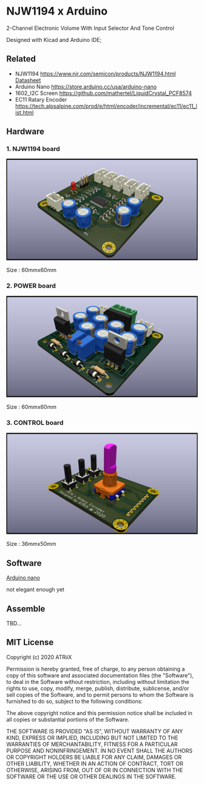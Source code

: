 # NJW1194 x Arduino

2-Channel Electronic Volume With Input Selector And Tone Control

Designed with Kicad and Arduino IDE;

## Related

+ NJW1194
  <https://www.njr.com/semicon/products/NJW1194.html>
  [Datasheet](assets/NJW1194_E.pdf)
+ Arduino Nano
  <https://store.arduino.cc/usa/arduino-nano>
+ 1602_I2C Screen
  <https://github.com/mathertel/LiquidCrystal_PCF8574>
+ EC11 Ratary Encoder
  <https://tech.alpsalpine.com/prod/e/html/encoder/incremental/ec11/ec11_list.html>

## Hardware

### 1. NJW1194 board

![NJW1194](assets/pcb_njw1194_render.png)

Size : 60mmx60mm

### 2. POWER board

![POWER](assets/pcb_power_render.png)

Size : 60mmx60mm

### 3. CONTROL board

![CONTROL](assets/pcb_controller_render.png)

Size : 36mmx50mm

## Software

[Arduino nano](nano_eeprom_bal/nano_eeprom_bal.ino)

not elegant enough yet

## Assemble

TBD...

## MIT License

Copyright (c) 2020 ATRiiX

Permission is hereby granted, free of charge, to any person obtaining a copy
of this software and associated documentation files (the "Software"), to deal
in the Software without restriction, including without limitation the rights
to use, copy, modify, merge, publish, distribute, sublicense, and/or sell
copies of the Software, and to permit persons to whom the Software is
furnished to do so, subject to the following conditions:

The above copyright notice and this permission notice shall be included in all
copies or substantial portions of the Software.

THE SOFTWARE IS PROVIDED "AS IS", WITHOUT WARRANTY OF ANY KIND, EXPRESS OR
IMPLIED, INCLUDING BUT NOT LIMITED TO THE WARRANTIES OF MERCHANTABILITY,
FITNESS FOR A PARTICULAR PURPOSE AND NONINFRINGEMENT. IN NO EVENT SHALL THE
AUTHORS OR COPYRIGHT HOLDERS BE LIABLE FOR ANY CLAIM, DAMAGES OR OTHER
LIABILITY, WHETHER IN AN ACTION OF CONTRACT, TORT OR OTHERWISE, ARISING FROM,
OUT OF OR IN CONNECTION WITH THE SOFTWARE OR THE USE OR OTHER DEALINGS IN THE
SOFTWARE.
